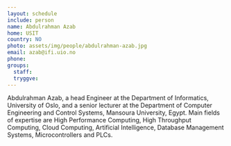 ```yaml
---
layout: schedule
include: person
name: Abdulrahman Azab
home: USIT
country: NO
photo: assets/img/people/abdulrahman-azab.jpg
email: azab@ifi.uio.no
phone:
groups:
  staff:
  tryggve:
---
```


Abdulrahman Azab, a head Engineer at the Department of Informatics, University
of Oslo, and a senior lecturer at the Department of Computer Engineering and
Control Systems, Mansoura University, Egypt. Main fields of expertise are High
Performance Computing, High Throughput Computing, Cloud Computing, Artificial
Intelligence, Database Management Systems, Microcontrollers and PLCs.

